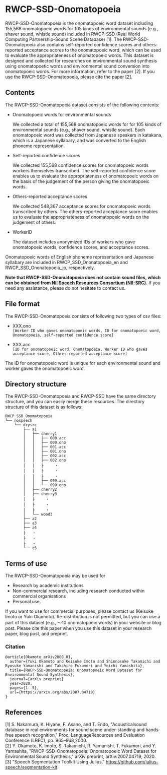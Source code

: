 # RWCP-SSD-Onomatopoeia

RWCP-SSD-Onomatopoeia is the onomatopoeic word dataset including 155,568 onomatopoeic words for 105 kinds of environmental sounds (e.g., shaver sound, whistle sound) included in RWCP-SSD (Real World Computing Partnership-Sound Scene Database) [1].
The RWCP-SSD-Onomatopoeia also contains self-reported confidence scores and others-reported acceptance scores to the onomatopoeic word, which can be used to evaluate the appropriateness of onomatopoeic words.
This dataset is designed and collected for researches on environmental sound synthesis using onomatopoetic words and environmental sound conversion into onomatopoeic words. For more information, refer to the paper [2]. If you use the RWCP-SSD-Onomatopoeia, please cite the paper [2].  


## Contents

The RWCP-SSD-Onomatopoeia dataset consists of the following contents:

- Onomatopoeic words for environmental sounds

	We collected a total of 155,568 onomatopoeic words for for 105 kinds of environmental sounds (e.g., shaver sound, whistle sound). Each onomatopoeic word was collected from Japanese speakers in katakana, which is a Japanese syllabary, and was converted to the English phoneme representation.

- Self-reported confidence scores

	We collected 155,568 confidence scores for onomatopoeic words workers themselves transcribed. The self-reported confidence score enables us to evaluate the appropriateness of onomatopoeic words on the basis of the judgement of the person giving the onomatopoeic words.

- Others-reported acceptance scores

	We collected 548,367 acceptance scores for onomatopoeic words transcribed by others. The others-reported acceptance score enables us to evaluate the appropriateness of onomatopoeic words on the judgement of others. 

- WorkerID

	The dataset includes anonymized IDs of workers who gave onomatopoeic words, confidence scores, and acceptance scores.

Onomatopoeic words of English phoneme representation and Japanese syllabary are included in RWCP_SSD_Ononatopoeia_en and RWCP_SSD_Ononatopoeia_jp, respectively.

**Note that RWCP-SSD-Onomatopoeia does not contain sound files, which can be obtained from [NII Speech Resources Consortium (NII-SRC)](http://research.nii.ac.jp/src/en/index.html).** If you need any assistance, please do not hesitate to contact us.


## File format

The RWCP-SSD-Onomatopoeia consists of following two types of csv files:

- XXX.ono  
	``[Worker ID who gaves onomatopoeic words, ID for onomatopoeic word, Onomatopoeia, self-reported confidence score]``

- XXX.acc  
	``[ID for onomatopoeic word, Onomatopoeia, Worker ID who gaves acceptance score, Othres-reported acceptance score]``

The ID for onomatopoeic word is unique for each environmental sound and worker gaves the onomatopoeic word.

## Directory structure

The RWCP-SSD-Onomatopoeia and RWCP-SSD have the same directory structure, and you can easily merge these resources.
The directory structure of this dataset is as follows:

	RWCP_SSD_Onomatopoeia
	└── nospeech
	    └── drysrc
	        ├── a1
	        │   ├── cherry1
	        │   │   ├── 000.acc
	        │   │   ├── 000.ono
	        │   │   ├── 001.acc
	        │   │   ├── 001.ono
	        │   │   ├── 002.acc
	        │   │   ├── 002.ono
	        │   │   ├     ・
	        │   │   ├     ・
	        │   │   ├     ・
	        │   │   ├── 099.acc
	        │   │   └── 099.ono
	        │   ├── cherry2
	        │   ├── cherry3
	        │   ├     ・
	        │   ├     ・
	        │   ├     ・
	        │   └── wood3
	        ├── a2
	        ├── a3
	        ├── a4
	        ├   ・
	        ├   ・
	        ├   ・
	        └── c5


## Terms of use

The RWCP-SSD-Onomatopoeia may be used for 
- Research by academic institutions
- Non-commercial research, including research conducted within commercial organisations
- Personal use.

If you want to use for commercial purposes, please contact us (Keisuke Imoto or Yuki Okamoto).
Re-distribution is not permitted, but you can use a part of this dataset (e.g., 〜10 onomatopoeic words) in your website or blog post.
Please cite this paper when you use this dataset in your research paper, blog post, and preprint.

### Citation
```
@article{Okamoto_arXiv2000_01,
  author={Yuki Okamoto and Keisuke Imoto and Shinnosuke Takamichi and Ryosuke Yamanishi and Takahiro Fukumori and Yoichi Yamashita},
  title={RWCP-SSD-Onomatopoeia: Onomatopoeic Word Dataset for Environmental Sound Synthesis},
  journal={arXiv preprint}
  year=2020,
  pages={1--5},
  url={https://arxiv.org/abs/2007.04719}
}
```


## References
[1] S. Nakamura, K. Hiyane, F. Asano, and T. Endo, "Acousticalsound database in real environments for sound scene under-standing and hands-free speech recognition," Proc. LanguageResources and Evaluation Conference (LREC), pp. 965–968,2000.  
[2] Y. Okamoto, K. Imoto, S. Takamichi, R. Yamanishi, T. Fukumori, and Y. Yamashita, "RWCP-SSD-Onomatopoeia: Onomatopoeic Word Dataset for Environmental Sound Synthesis," arXiv preprint, arXiv:2007.04719, 2020.  
[3] "Speech Segmentation Toolkit Using Julius," https://github.com/julius-speech/segmentation-kit.
